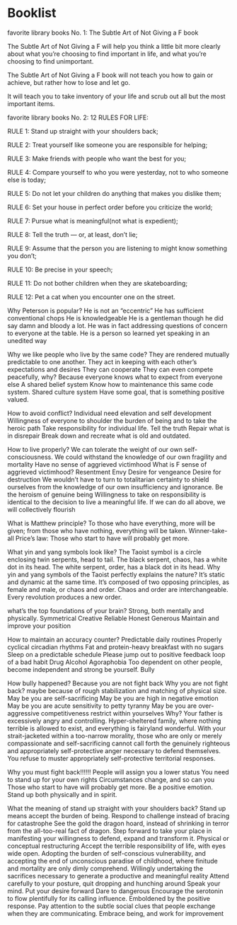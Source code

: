 # Booklist
favorite library books No. 1: The Subtle Art of Not Giving a F book

The Subtle Art of Not Giving a F will help you think a little bit more clearly about what you’re choosing to find important in life, and what you’re choosing to find unimportant.

The Subtle Art of Not Giving a F book will not teach you how to gain or achieve, but rather how to lose and let go.

It will teach you to take inventory of your life and scrub out all but the most important items.

favorite library books No. 2: 12 RULES FOR LIFE:

RULE 1: Stand up straight with your shoulders back;

RULE 2: Treat yourself like someone you are responsible for helping;

RULE 3: Make friends with people who want the best for you;

RULE 4: Compare yourself to who you were yesterday, not to who someone else is today;

RULE 5: Do not let your children do anything that makes you dislike them;

RULE 6: Set your house in perfect order before you criticize the world;

RULE 7: Pursue what is meaningful(not what is expedient);

RULE 8: Tell the truth — or, at least, don’t lie;

RULE 9: Assume that the person you are listening to might know something you don’t;

RULE 10: Be precise in your speech;

RULE 11: Do not bother children when they are skateboarding;

RULE 12: Pet a cat when you encounter one on the street.

Why Peterson is popular?
He is not an “eccentric”
He has sufficient conventional chops
He is knowledgeable
He is a gentleman though he did say damn and bloody a lot.
He was in fact addressing questions of concern to everyone at the table.
He is a person so learned yet speaking in an unedited way

Why we like people who live by the same code?
They are rendered mutually predictable to one another.
They act in keeping with each other’s expectations and desires
They can cooperate
They can even compete peacefully, why?
Because everyone knows what to expect from everyone else
 A shared belief system
Know how to maintenance this same code system.
Shared culture system
Have some goal, that is something positive valued.


How to avoid conflict?
Individual need elevation and self development
Willingness of everyone to shoulder the burden of being and to take the heroic path
Take responsibility for individual life.
Tell the truth
Repair what is in disrepair
Break down and recreate what is old and outdated.


How to live properly?
We can tolerate the weight of our own self-consciousness.
We could withstand the knowledge of our own fragility and mortality
Have no sense of aggrieved victimhood
What is F sense of aggrieved victimhood?
    Resentment
    Envy
    Desire for vengeance
    Desire for destruction
We wouldn’t have to turn to totalitarian certainty to shield ourselves from the knowledge of our own insufficiency and ignorance.
Be the heroism of genuine being
Willingness to take on responsibility is identical to the decision to live a meaningful life.
If we can do all above, we will collectively flourish

What is Matthew principle?
To those who have everything, more will be given; from those who have nothing, everything will be taken.
Winner-take-all
Price’s law:
Those who start to have will probably get more.

What yin and yang symbols look like?
The Taoist symbol is a circle enclosing twin serpents, head to tail. The black serpent, chaos, has a white dot in its head. The white serpent, order, has a black dot in its head.
Why yin and yang symbols of the Taoist perfectly explains the nature?
It’s static and dynamic at the same time.
It’s composed of two opposing principles, as female and male, or chaos and order.
Chaos and order are interchangeable.
Every revolution produces a new order.

what’s the top foundations of your brain?
Strong, both mentally and physically.
Symmetrical
Creative
Reliable
Honest
Generous
Maintain and improve your position


How to maintain an accuracy counter?
Predictable daily routines
Properly cyclical circadian rhythms
Fat and protein-heavy breakfast with no sugars
Sleep on a predictable schedule
Please jump out to positive feedback loop of a bad habit
Drug
Alcohol
Agoraphobia
Too dependent on other people, become independent and strong be yourself.
Bully

How bully happened?
Because you are not fight back
Why you are not fight back?
maybe because of rough stabilization and matching of physical size.
May be you are self-sacrificing
May be you are high in negative emotion
May be you are acute sensitivity to petty tyranny
May be you are over-aggressive competitiveness restrict within yourselves
Why? Your father is excessively angry and controlling.
Hyper-sheltered family, where nothing terrible is allowed to exist, and everything is fairyland wonderful.
  With your strait-jacketed within a too-narrow morality, those who are only or merely compassionate and self-sacrificing cannot call forth the genuinely righteous and appropriately self-protective anger necessary to defend themselves.
You refuse to muster appropriately self-protective territorial responses.


Why you must fight back!!!!!!
People will assign you a lower status
You need to stand up for your own rights
Circumstances change, and so can you
Those who start to have will probably get more.
Be a positive emotion.
Stand up both physically and in spirit.

What the meaning of stand up straight with your shoulders back?
Stand up means accept the burden of being.
Respond to challenge instead of bracing for catastrophe
See the gold the dragon hoard, instead of shrinking in terror from the all-too-real fact of dragon.
Step forward to take your place in manifesting your willingness to defend, expand and transform it.
Physical or conceptual restructuring
Accept the terrible responsibility of life, with eyes wide open.
Adopting the burden of self-conscious vulnerability, and accepting the end of unconscious paradise of childhood, where finitude and mortality are only dimly comprehend.
Willingly undertaking the sacrifices necessary to generate a productive and meaningful reality
Attend carefully to your posture, quit dropping and hunching around
Speak your mind.
Put your desire forward
Dare to dangerous
Encourage the serotonin to flow plentifully for its calling influence.
Emboldened by the positive response.
Pay attention to the subtle social clues that people exchange when they are communicating.
Embrace being, and work for improvement
